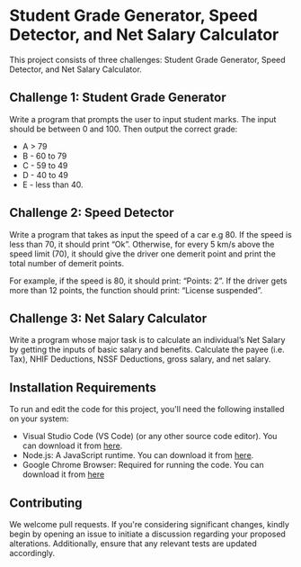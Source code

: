 # Student Grade Generator, Speed Detector, and Net Salary Calculator
This project consists of three challenges: Student Grade Generator, Speed Detector, and Net Salary Calculator.
## Challenge 1: Student Grade Generator
Write a program that prompts the user to input student marks. The input should be between 0 and 100. Then output the correct grade:

- A > 79
- B - 60 to 79
- C - 59 to 49
- D - 40 to 49
- E - less than 40.

## Challenge 2: Speed Detector
Write a program that takes as input the speed of a car e.g 80. If the speed is less than 70, it should print “Ok”. Otherwise, for every 5 km/s
above the speed limit (70), it should give the driver one demerit point and print the total number of demerit points.

For example, if the speed is 80, it should print: “Points: 2”. If the driver gets more than 12 points, the function should print: “License suspended”.

## Challenge 3: Net Salary Calculator
Write a program whose major task is to calculate an individual’s Net Salary by getting the inputs of basic salary and benefits. Calculate the 
payee (i.e. Tax), NHIF Deductions, NSSF Deductions, gross salary, and net salary.

## Installation Requirements
To run and edit the code for this project, you'll need the following installed on your system:

- Visual Studio Code (VS Code) (or any other source code editor). You can download it from [here](https://code.visualstudio.com/download).
- Node.js: A JavaScript runtime. You can download it from [here](https://nodejs.org/en/download).
- Google Chrome Browser: Required for running the code. You can download it from [here](https://www.google.com/chrome/)

## Contributing
We welcome pull requests. If you're considering significant changes, kindly begin by opening an issue to initiate a discussion regarding your proposed alterations. Additionally, ensure that any relevant tests are updated accordingly.
